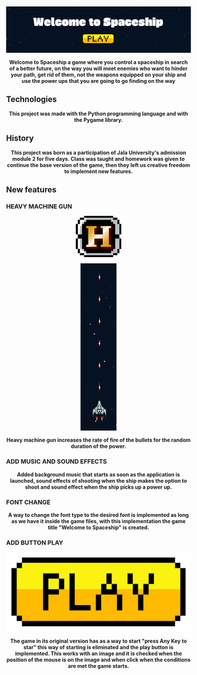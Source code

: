 <p align="center">
  <img src="game/assets/Other/tempsnip.png" />
</p>
<p align="center">
  <strong>Welcome to Spaceship a game where you control a spaceship in search of a better future, on the way you will meet enemies who want to hinder your path, get rid of them, not the weapons equipped on your ship and use the power ups that you are going to go finding on the way</strong>
</p>

## Technologies

<p align="center">
  <strong>This project was made with the Python programming language and with the Pygame library.</strong>
</p>

## History

<p align="center">
  <strong>This project was born as a participation of Jala University's admission module 2 for five days. Class was taught and homework was given to continue the base version of the game, then they left us creative freedom to implement new features.</strong>
</p>

## New features

### HEAVY MACHINE GUN

<p align="center">
  <img src="game/assets/Other/powerH.png" />
</p>
<p align="center">
  <img src="game/assets/Other/hevifot.png" />
</p>
<p align="center">
  <strong>Heavy machine gun increases the rate of fire of the bullets for the random duration of the power.</strong>
</p>

### ADD MUSIC AND SOUND EFFECTS

<p align="center">
  <strong>Added background music that starts as soon as the application is launched, sound effects of shooting when the ship makes the option to shoot and sound effect when the ship picks up a power up.</strong>
</p>

### FONT CHANGE

<p align="center">
  <strong>A way to change the font type to the desired font is implemented as long as we have it inside the game files, with this implementation the game title "Welcome to Spaceship" is created.</strong>
</p>

### ADD BUTTON PLAY

<p align="center">
  <img src="game/assets/Other/playGrande.png" />
</p>
<p align="center">
  <strong>The game in its original version has as a way to start "press Any Key to star" this way of starting is eliminated and the play button is implemented. This works with an image and it is checked when the position of the mouse is on the image and when click when the conditions are met the game starts.</strong>
</p>

